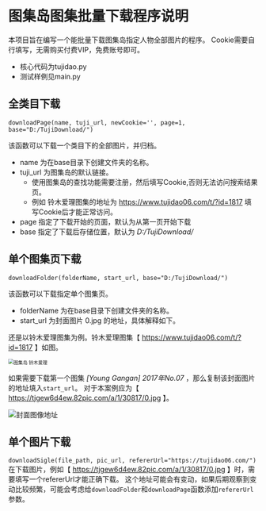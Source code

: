 # 图集岛图集批量下载程序说明

本项目旨在编写一个能批量下载图集岛指定人物全部图片的程序。
Cookie需要自行填写，无需购买付费VIP，免费账号即可。

+ 核心代码为tujidao.py
+ 测试样例见main.py

## 全类目下载

`downloadPage(name, tuji_url, newCookie='', page=1, base="D:/TujiDownload/")` 

该函数可以下载一个类目下的全部图片，并归档。
+ name 为在base目录下创建文件夹的名称。
+ tuji_url 为图集岛的默认链接。
  + 使用图集岛的查找功能需要注册，然后填写Cookie,否则无法访问搜索结果页。
  + 例如 铃木爱理图集的地址为 https://www.tujidao06.com/t/?id=1817 填写Cookie后才能正常访问。
+ page 指定了下载开始的页面，默认为从第一页开始下载
+ base 指定了下载后存储位置，默认为 *D:/TujiDownload/*

## 单个图集页下载

`downloadFolder(folderName, start_url, base="D:/TujiDownload/")`

该函数可以下载指定单个图集页。
+ folderName 为在base目录下创建文件夹的名称。
+ start_url 为封面图片 0.jpg 的地址，具体解释如下。

还是以铃木爱理图集为例。铃木爱理图集【 https://www.tujidao06.com/t/?id=1817 】如图。 

<img src="https://pic.itrefer.com/2023/05/24_%E6%88%AA%E5%B1%8F2023-05-24%2013.25.11.png" alt="图集岛 铃木爱理" style="zoom:67%;" />

如果需要下载第一个图集 *[Young Gangan] 2017年No.07* ，那么复制该封面图片的地址填入`start_url`。 
对于本案例应为【 https://tjgew6d4ew.82pic.com/a/1/30817/0.jpg 】。

<img src="https://pic.itrefer.com/2023/05/24_0-20230524133055544.jpg" alt="封面图像地址" style="zoom:100%;" />

## 单个图片下载
`downloadSigle(file_path, pic_url, refererUrl="https://tujidao06.com/")`
在下载图片，例如【 https://tjgew6d4ew.82pic.com/a/1/30817/0.jpg 】时，需要填写一个refererUrl才能正确下载。
这个地址可能会有变动，如果后期观察到变动比较频繁，可能会考虑给`downloadFolder`和`downloadPage`函数添加`refererUrl`参数。